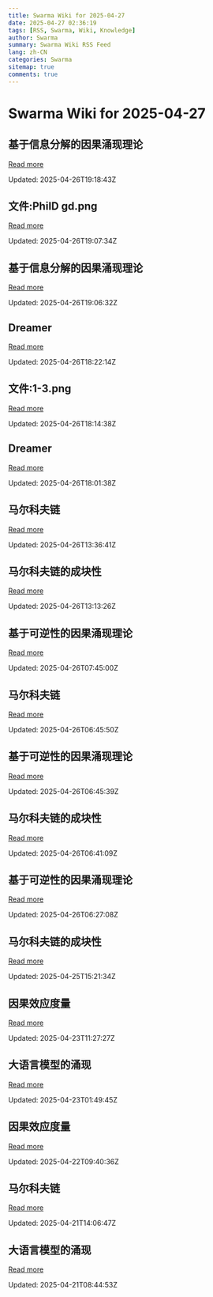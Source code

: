 ```yaml
---
title: Swarma Wiki for 2025-04-27
date: 2025-04-27 02:36:19
tags: [RSS, Swarma, Wiki, Knowledge]
author: Swarma
summary: Swarma Wiki RSS Feed
lang: zh-CN
categories: Swarma
sitemap: true
comments: true
---
```


# Swarma Wiki for 2025-04-27

## 基于信息分解的因果涌现理论
[Read more](https://wiki.swarma.org/index.php?title=%E5%9F%BA%E4%BA%8E%E4%BF%A1%E6%81%AF%E5%88%86%E8%A7%A3%E7%9A%84%E5%9B%A0%E6%9E%9C%E6%B6%8C%E7%8E%B0%E7%90%86%E8%AE%BA&diff=43535&oldid=43528)

Updated: 2025-04-26T19:18:43Z

## 文件:PhiID gd.png
[Read more](https://wiki.swarma.org/index.php?title=%E6%96%87%E4%BB%B6:PhiID_gd.png&diff=43529&oldid=0)

Updated: 2025-04-26T19:07:34Z

## 基于信息分解的因果涌现理论
[Read more](https://wiki.swarma.org/index.php?title=%E5%9F%BA%E4%BA%8E%E4%BF%A1%E6%81%AF%E5%88%86%E8%A7%A3%E7%9A%84%E5%9B%A0%E6%9E%9C%E6%B6%8C%E7%8E%B0%E7%90%86%E8%AE%BA&diff=43528&oldid=43471)

Updated: 2025-04-26T19:06:32Z

## Dreamer
[Read more](https://wiki.swarma.org/index.php?title=Dreamer&diff=43527&oldid=43525)

Updated: 2025-04-26T18:22:14Z

## 文件:1-3.png
[Read more](https://wiki.swarma.org/index.php?title=%E6%96%87%E4%BB%B6:1-3.png&diff=43526&oldid=0)

Updated: 2025-04-26T18:14:38Z

## Dreamer
[Read more](https://wiki.swarma.org/index.php?title=Dreamer&diff=43525&oldid=43399)

Updated: 2025-04-26T18:01:38Z

## 马尔科夫链
[Read more](https://wiki.swarma.org/index.php?title=%E9%A9%AC%E5%B0%94%E7%A7%91%E5%A4%AB%E9%93%BE&diff=43520&oldid=43513)

Updated: 2025-04-26T13:36:41Z

## 马尔科夫链的成块性
[Read more](https://wiki.swarma.org/index.php?title=%E9%A9%AC%E5%B0%94%E7%A7%91%E5%A4%AB%E9%93%BE%E7%9A%84%E6%88%90%E5%9D%97%E6%80%A7&diff=43517&oldid=43510)

Updated: 2025-04-26T13:13:26Z

## 基于可逆性的因果涌现理论
[Read more](https://wiki.swarma.org/index.php?title=%E5%9F%BA%E4%BA%8E%E5%8F%AF%E9%80%86%E6%80%A7%E7%9A%84%E5%9B%A0%E6%9E%9C%E6%B6%8C%E7%8E%B0%E7%90%86%E8%AE%BA&diff=43515&oldid=43512)

Updated: 2025-04-26T07:45:00Z

## 马尔科夫链
[Read more](https://wiki.swarma.org/index.php?title=%E9%A9%AC%E5%B0%94%E7%A7%91%E5%A4%AB%E9%93%BE&diff=43513&oldid=43490)

Updated: 2025-04-26T06:45:50Z

## 基于可逆性的因果涌现理论
[Read more](https://wiki.swarma.org/index.php?title=%E5%9F%BA%E4%BA%8E%E5%8F%AF%E9%80%86%E6%80%A7%E7%9A%84%E5%9B%A0%E6%9E%9C%E6%B6%8C%E7%8E%B0%E7%90%86%E8%AE%BA&diff=43512&oldid=43509)

Updated: 2025-04-26T06:45:39Z

## 马尔科夫链的成块性
[Read more](https://wiki.swarma.org/index.php?title=%E9%A9%AC%E5%B0%94%E7%A7%91%E5%A4%AB%E9%93%BE%E7%9A%84%E6%88%90%E5%9D%97%E6%80%A7&diff=43510&oldid=43502)

Updated: 2025-04-26T06:41:09Z

## 基于可逆性的因果涌现理论
[Read more](https://wiki.swarma.org/index.php?title=%E5%9F%BA%E4%BA%8E%E5%8F%AF%E9%80%86%E6%80%A7%E7%9A%84%E5%9B%A0%E6%9E%9C%E6%B6%8C%E7%8E%B0%E7%90%86%E8%AE%BA&diff=43509&oldid=43434)

Updated: 2025-04-26T06:27:08Z

## 马尔科夫链的成块性
[Read more](https://wiki.swarma.org/index.php?title=%E9%A9%AC%E5%B0%94%E7%A7%91%E5%A4%AB%E9%93%BE%E7%9A%84%E6%88%90%E5%9D%97%E6%80%A7&diff=43502&oldid=43341)

Updated: 2025-04-25T15:21:34Z

## 因果效应度量
[Read more](https://wiki.swarma.org/index.php?title=%E5%9B%A0%E6%9E%9C%E6%95%88%E5%BA%94%E5%BA%A6%E9%87%8F&diff=43498&oldid=43493)

Updated: 2025-04-23T11:27:27Z

## 大语言模型的涌现
[Read more](https://wiki.swarma.org/index.php?title=%E5%A4%A7%E8%AF%AD%E8%A8%80%E6%A8%A1%E5%9E%8B%E7%9A%84%E6%B6%8C%E7%8E%B0&diff=43494&oldid=43487)

Updated: 2025-04-23T01:49:45Z

## 因果效应度量
[Read more](https://wiki.swarma.org/index.php?title=%E5%9B%A0%E6%9E%9C%E6%95%88%E5%BA%94%E5%BA%A6%E9%87%8F&diff=43493&oldid=43438)

Updated: 2025-04-22T09:40:36Z

## 马尔科夫链
[Read more](https://wiki.swarma.org/index.php?title=%E9%A9%AC%E5%B0%94%E7%A7%91%E5%A4%AB%E9%93%BE&diff=43490&oldid=43413)

Updated: 2025-04-21T14:06:47Z

## 大语言模型的涌现
[Read more](https://wiki.swarma.org/index.php?title=%E5%A4%A7%E8%AF%AD%E8%A8%80%E6%A8%A1%E5%9E%8B%E7%9A%84%E6%B6%8C%E7%8E%B0&diff=43487&oldid=43446)

Updated: 2025-04-21T08:44:53Z

